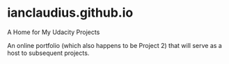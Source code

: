 # ianclaudius.github.io
A Home for My Udacity Projects

An online portfolio (which also happens to be Project 2) that will serve as a host to subsequent projects.
